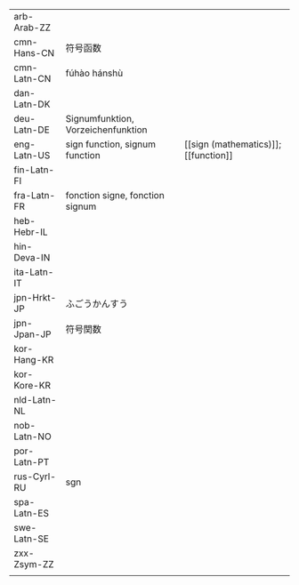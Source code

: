 | | | |
|-|-|-|
| arb-Arab-ZZ |  |  |
| cmn-Hans-CN | 符号函数 |  |
| cmn-Latn-CN | fúhào hánshù |  |
| dan-Latn-DK |  |  |
| deu-Latn-DE | Signumfunktion, Vorzeichenfunktion |  |
| eng-Latn-US | sign function, signum function | [[sign (mathematics)]]; [[function]] |
| fin-Latn-FI |  |  |
| fra-Latn-FR | fonction signe, fonction signum |  |
| heb-Hebr-IL |  |  |
| hin-Deva-IN |  |  |
| ita-Latn-IT |  |  |
| jpn-Hrkt-JP | ふごうかんすう |  |
| jpn-Jpan-JP | 符号関数 |  |
| kor-Hang-KR |  |  |
| kor-Kore-KR |  |  |
| nld-Latn-NL |  |  |
| nob-Latn-NO |  |  |
| por-Latn-PT |  |  |
| rus-Cyrl-RU | sgn |  |
| spa-Latn-ES |  |  |
| swe-Latn-SE |  |  |
| zxx-Zsym-ZZ |  |  |
|  |  |  |
